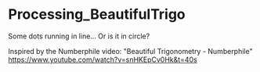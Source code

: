 # Processing_BeautifulTrigo
Some dots running in line... Or is it in circle?

Inspired by the Numberphile video: "Beautiful Trigonometry - Numberphile"
https://www.youtube.com/watch?v=snHKEpCv0Hk&t=40s
